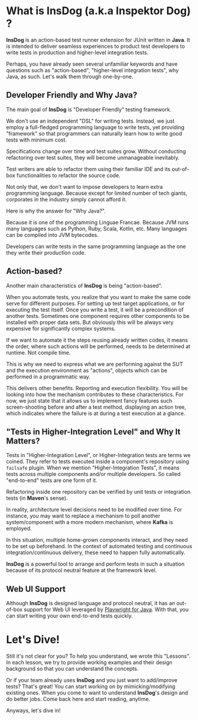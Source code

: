 # What is InsDog (a.k.a Inspektor Dog) ?

**InsDog** is an action-based test runner extension for JUnit written in **Java**.
It is intended to deliver seamless experiences to product test developers to write tests in production and higher-level integration tests.

Perhaps, you have already seen several unfamiliar keywords and have questions such as "action-based", "higher-level integration tests", why Java, as such.
Let's walk them through one-by-one.

## Developer Friendly and Why Java?

The main goal of **InsDog** is "Developer Friendly" testing framework.

We don't use an independent "DSL" for writing tests.
Instead, we just employ a full-fledged programming language to write tests, yet providing "framework" so that programmers can naturally learn how to write good tests with minimum cost.

Specifications change over time and test suites grow.
Without conducting refactoring over test suites, they will become unmanageable inevitably.

Test writers are able to refactor them using their familiar IDE and its out-of-box functionalities to refactor the source code.

Not only that, we don't want to impose developers to learn extra programming language.
Because except for limited number of tech giants, corporates in the industry simply cannot afford it.

Here is why the answer for "Why Java?".

Because it is one of the programming Linguae Francae.
Because JVM runs many languages such as Python, Ruby, Scala, Kotlin, etc.
Many languages can be compiled into JVM bytecodes.

Developers can write tests in the same programming language as the one they write their production code.

## Action-based?

Another main characteristics of **InsDog** is being "action-based".

When you automate tests, you realize that you want to make the same code serve for different purposes.
For setting up test target applications, or for executing the test itself.
Once you write a test, it will be a precondition of another tests.
Sometimes one component requires other components to be installed with proper data sets.
But obviously this will be always very expensive for significantly complex systems.

If we want to automate it the steps reusing already written codes, it means the order, where such actions will be performed, needs to be determined at runtime. 
Not compile time.

This is why we need to express what we are performing against the SUT and the execution environment as "actions", objects which can be performed in a programmatic way.

This delivers other benefits.
Reporting and execution flexibility.
You will be looking into how the mechanism contributes to these characteristics.
For now, we just state that it allows us to implement fancy features such screen-shooting before and after a test method, displaying an action tree, which indicates where the failure is at during a test execution at a glance.

## "Tests in Higher-Integration Level" and Why It Matters?

Tests in "Higher-Integration Level", or Higher-Integration tests are terms we coined.
They refer to tests executed inside a component's repository using `failsafe` plugin.
When we mention "Higher-Integration Tests", it means tests across multiple components and/or multiple developers.
So called "end-to-end" tests are one form of it.

Refactoring inside one repository can be verified by unit tests or integration tests (in **Maven**'s sense).

In reality, architecture level decisions need to be modified over time.
For instance, you may want to replace a mechanism to poll another system/component with a more modern mechanism, where **Kafka** is employed.

In this situation, multiple home-grown components interact, and they need to be set up beforehand.
In the context of automated testing and continuous integration/continuous delivery, these need to happen fully automatically.


**InsDog** is a powerful tool to arrange and perform tests in such a situation because of its protocol neutral feature at the framework level.

## Web UI Support

Although **InsDog** is designed language and protocol neutral, it has an out-of-box support for Web UI leveraged by [Playwright for Java](https://playwright.dev/java/docs/intro).
With that, you can start writing your own end-to-end tests quickly.

# Let's Dive!

Still it's not clear for you?
To help you understand, we wrote this "Lessons".
In each lesson, we try to provide working examples and their design background so that you can understand the concepts.

Or if your team already uses **InsDog** and you just want to add/improve tests? 
That's great!
You can start working on by mimicking/modifying existing ones.
When you come to want to understand **InsDog**'s design and do better jobs.
Come back here and start reading, anytime.

Anyways, let's dive in!
